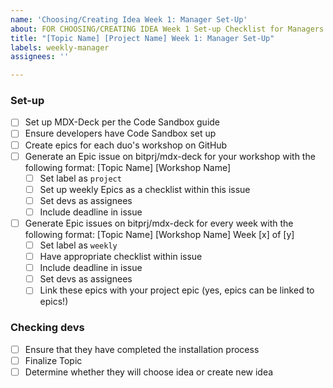 ```yaml
---
name: 'Choosing/Creating Idea Week 1: Manager Set-Up'
about: FOR CHOOSING/CREATING IDEA Week 1 Set-up Checklist for Managers
title: "[Topic Name] [Project Name] Week 1: Manager Set-Up"
labels: weekly-manager
assignees: ''

---
```


### Set-up
- [ ] Set up MDX-Deck per the Code Sandbox guide
- [ ] Ensure developers have Code Sandbox set up
- [ ] Create epics for each duo's workshop on GitHub
- [ ] Generate an Epic issue on bitprj/mdx-deck for your workshop with the following format: [Topic Name] [Workshop Name]
  - [ ] Set label as `project`
  - [ ] Set up weekly Epics  as a checklist within this issue
  - [ ] Set devs as assignees
  - [ ] Include deadline in issue
- [ ] Generate Epic issues on bitprj/mdx-deck for every week with the following format: [Topic Name] [Workshop Name] Week [x] of [y]
  - [ ] Set label as `weekly`
  - [ ] Have appropriate checklist within issue
  - [ ] Include deadline in issue
  - [ ] Set devs as assignees
  - [ ] Link these epics with your project epic (yes, epics can be linked to epics!)

### Checking devs
- [ ] Ensure that they have completed the installation process
- [ ] Finalize Topic 
- [ ] Determine whether they will choose idea or create new idea
